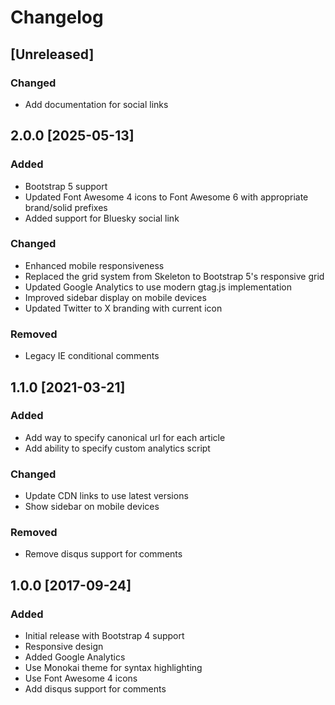 # Changelog

## [Unreleased]

### Changed
- Add documentation for social links

## 2.0.0 [2025-05-13]

### Added
- Bootstrap 5 support
- Updated Font Awesome 4 icons to Font Awesome 6 with appropriate brand/solid prefixes
- Added support for Bluesky social link

### Changed
- Enhanced mobile responsiveness
- Replaced the grid system from Skeleton to Bootstrap 5's responsive grid
- Updated Google Analytics to use modern gtag.js implementation
- Improved sidebar display on mobile devices
- Updated Twitter to X branding with current icon

### Removed
- Legacy IE conditional comments

## 1.1.0 [2021-03-21]

### Added
- Add way to specify canonical url for each article
- Add ability to specify custom analytics script

### Changed
- Update CDN links to use latest versions
- Show sidebar on mobile devices

### Removed
- Remove disqus support for comments

## 1.0.0 [2017-09-24]

### Added
- Initial release with Bootstrap 4 support
- Responsive design
- Added Google Analytics
- Use Monokai theme for syntax highlighting
- Use Font Awesome 4 icons
- Add disqus support for comments
